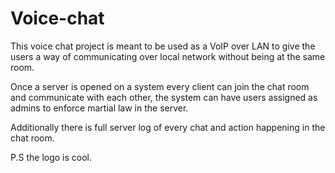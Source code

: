 # Voice-chat
This voice chat project is meant to be used as a VoIP over LAN to give the users a way of communicating over local network without being at the same room.

Once a server is opened on a system every client can join the chat room and communicate with each other, the system can have users assigned as admins to enforce martial law in the server.

Additionally there is full server log of every chat and action happening in the chat room.

P.S the logo is cool.
